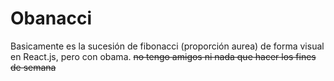 # Obanacci
Basicamente es la sucesión de fibonacci (proporción aurea) de forma visual en React.js, pero con obama.
~~no tengo amigos ni nada que hacer los fines de semana~~
